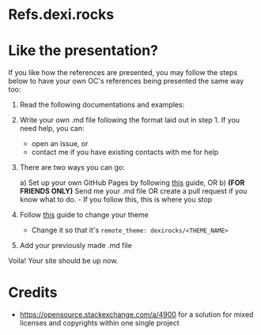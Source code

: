 # Refs.dexi.rocks

# Like the presentation?

If you like how the references are presented, you may follow the steps below to have your own OC's references being presented the same way too:

1) Read the following documentations and examples: <LINK>
    
2) Write your own .md file following the format laid out in step 1. If you need help, you can:
    - open an issue, or
    - contact me if you have existing contacts with me for help

3) There are two ways you can go:
    
    a) Set up your own GitHub Pages by following [this](https://docs.github.com/en/pages/setting-up-a-github-pages-site-with-jekyll/creating-a-github-pages-site-with-jekyll) guide, OR
    b) **(FOR FRIENDS ONLY)** Send me your .md file OR create a pull request if you know what to do.
        - If you follow this, this is where you stop
    
4) Follow [this](https://docs.github.com/en/pages/setting-up-a-github-pages-site-with-jekyll/adding-a-theme-to-your-github-pages-site-using-jekyll) guide to change your theme
    - Change it so that it's `remote_theme: dexirocks/<THEME_NAME>`

5) Add your previously made .md file


Voila! Your site should be up now.

# Credits
- https://opensource.stackexchange.com/a/4900 for a solution for mixed licenses and copyrights within one single project
